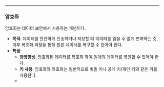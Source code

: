 
---

### 암호화

암호화는 데이터 보안에서 사용하는 개념이다.

- **목적**: 데이터를 안전하게 전송하거나 저장할 때 데이터를 읽을 수 없게 변화하는 것, 이후 복호화 과정을 통해 원본 데이터를 복구할 수 있어야 한다.
- **특징**:
	- **양방향성**: 암호화된 데이터를 복호화 하여 원래의 데이터를 복원할 수 있어야 한다.
	- **키 사용**: 암호화와 복호화는 일반적으로 비밀 키나 공개 키/개인 키와 같은 키를 사용한다.
	- 